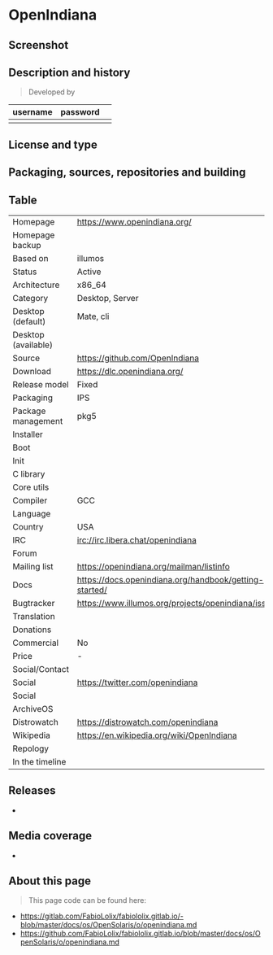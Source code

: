 # OpenIndiana

## Screenshot


## Description and history

>

> Developed by

| username | password |  |
|----------|----------|--|
|  |  |  |


## License and type

>


## Packaging, sources, repositories and building

>


## Table

|                       |  |
|-----------------------|--|
| Homepage              | <https://www.openindiana.org/> |
| Homepage backup       |  |
| Based on              | illumos |
| Status                | Active |
| Architecture          | x86_64 |
| Category              | Desktop, Server |
| Desktop (default)     | Mate, cli |
| Desktop (available)   |  |
| Source                | <https://github.com/OpenIndiana> |
| Download              | <https://dlc.openindiana.org/> |
| Release model         | Fixed |
| Packaging             | IPS |
| Package management    | pkg5 |
| Installer             |  |
| Boot                  |  |
| Init                  |  |
| C library             |  |
| Core utils            |  |
| Compiler              | GCC |
| Language              |  |
| Country               | USA |
| IRC                   | <irc://irc.libera.chat/openindiana> |
| Forum                 |  |
| Mailing list          | <https://openindiana.org/mailman/listinfo> |
| Docs                  | <https://docs.openindiana.org/handbook/getting-started/> |
| Bugtracker            | <https://www.illumos.org/projects/openindiana/issues> |
| Translation           |  |
| Donations             |  |
| Commercial            | No |
| Price                 | - |
| Social/Contact        |  |
| Social                | <https://twitter.com/openindiana> |
| Social                |  |
| ArchiveOS             |  |
| Distrowatch           | <https://distrowatch.com/openindiana> |
| Wikipedia             | <https://en.wikipedia.org/wiki/OpenIndiana> |
| Repology              |  |
| In the timeline       |  |


## Releases

* 


## Media coverage

* 


## About this page

> This page code can be found here:

* <https://gitlab.com/FabioLolix/fabiololix.gitlab.io/-blob/master/docs/os/OpenSolaris/o/openindiana.md>
* <https://github.com/FabioLolix/fabiololix.gitlab.io/blob/master/docs/os/OpenSolaris/o/openindiana.md>
